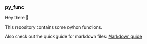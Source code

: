 ### py_func

Hey there 👋

This repository contains some python functions.

Also check out the quick guide for markdown files:
[Markdown guide](https://github.com/EshrakK/py_func/wiki)

